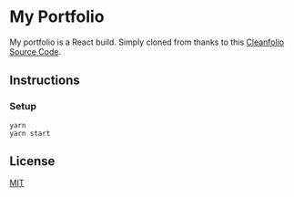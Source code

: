 # My Portfolio

My portfolio is a React build. Simply cloned from thanks to this [Cleanfolio Source Code](https://github.com/rajshekhar26/cleanfolio-minimal).

## Instructions

### Setup

```shell
yarn
yarn start
```

## License

[MIT](https://choosealicense.com/licenses/mit/)
